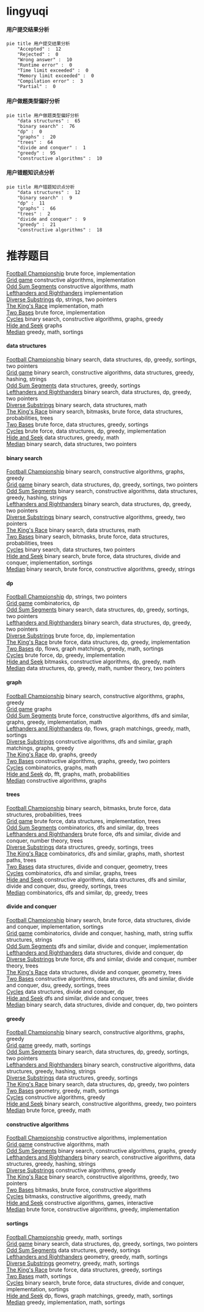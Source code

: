 # lingyuqi
<!-- tabs:start -->
#### **用户提交结果分析**

```mermaid
pie title 用户提交结果分析
    "Accepted" :  12
    "Rejected" :  0
    "Wrong answer" :  10
    "Runtime error" :  0
    "Time limit exceeded" :  0
    "Memory limit exceeded" :  0
    "Compilation error" :  3
    "Partial" :  0
```
#### **用户做题类型偏好分析**

```mermaid
pie title 用户做题类型偏好分析
    "data structures" :  65
    "binary search" :  76
    "dp" :  0
    "graphs" :  20
    "trees" :  64
    "divide and conquer" :  1
    "greedy" :  95
    "constructive algorithms" :  10
```
#### **用户错题知识点分析**

```mermaid
pie title 用户错题知识点分析
    "data structures" :  12
    "binary search" :  9
    "dp" :  11
    "graphs" :  66
    "trees" :  2
    "divide and conquer" :  9
    "greedy" :  21
    "constructive algorithms" :  18
```
<!-- tabs:end -->
# 推荐题目
[Football Championship](http://codeforces.com/problemset/problem/200/C)		brute force,
                        implementation		  
[Grid game](https://codeforces.com/contest/1104/problem/C)		constructive algorithms,
                        implementation		  
[Odd Sum Segments](http://codeforces.com/problemset/problem/1196/B)		constructive algorithms,
                        math		  
[Lefthanders and Righthanders](http://codeforces.com/problemset/problem/234/A)		implementation		  
[Diverse Substrings](http://codeforces.com/problemset/problem/386/C)		dp,
                        strings,
                        two pointers		  
[The King's Race](http://codeforces.com/problemset/problem/1075/A)		implementation,
                        math		  
[Two Bases](http://codeforces.com/problemset/problem/602/A)		brute force,
                        implementation		  
[Cycles](https://codeforces.com/contest/233/problem/C)		binary search,
                        constructive algorithms,
                        graphs,
                        greedy		  
[Hide and Seek](https://codeforces.com/contest/1162/problem/C)		graphs		  
[Median](http://codeforces.com/problemset/problem/166/C)		greedy,
                        math,
                        sortings		  
<!-- tabs:start -->
#### **data structures**
[Football Championship](http://codeforces.com/problemset/problem/1257/D)		binary search,
                        data structures,
                        dp,
                        greedy,
                        sortings,
                        two pointers		  
[Grid game](http://codeforces.com/problemset/problem/30/E)		binary search,
                        constructive algorithms,
                        data structures,
                        greedy,
                        hashing,
                        strings		  
[Odd Sum Segments](http://codeforces.com/problemset/problem/1249/D2)		data structures,
                        greedy,
                        sortings		  
[Lefthanders and Righthanders](http://codeforces.com/problemset/problem/1492/C)		binary search,
                        data structures,
                        dp,
                        greedy,
                        two pointers		  
[Diverse Substrings](http://codeforces.com/problemset/problem/1490/G)		binary search,
                        data structures,
                        math		  
[The King's Race](http://codeforces.com/problemset/problem/1479/D)		binary search,
                        bitmasks,
                        brute force,
                        data structures,
                        probabilities,
                        trees		  
[Two Bases](http://codeforces.com/problemset/problem/1497/A)		brute force,
                        data structures,
                        greedy,
                        sortings		  
[Cycles](http://codeforces.com/problemset/problem/1491/C)		brute force,
                        data structures,
                        dp,
                        greedy,
                        implementation		  
[Hide and Seek](http://codeforces.com/problemset/problem/1492/B)		data structures,
                        greedy,
                        math		  
[Median](http://codeforces.com/problemset/problem/1436/E)		binary search,
                        data structures,
                        two pointers		  
#### **binary search**
[Football Championship](https://codeforces.com/contest/233/problem/C)		binary search,
                        constructive algorithms,
                        graphs,
                        greedy		  
[Grid game](http://codeforces.com/problemset/problem/1257/D)		binary search,
                        data structures,
                        dp,
                        greedy,
                        sortings,
                        two pointers		  
[Odd Sum Segments](http://codeforces.com/problemset/problem/30/E)		binary search,
                        constructive algorithms,
                        data structures,
                        greedy,
                        hashing,
                        strings		  
[Lefthanders and Righthanders](http://codeforces.com/problemset/problem/1492/C)		binary search,
                        data structures,
                        dp,
                        greedy,
                        two pointers		  
[Diverse Substrings](http://codeforces.com/problemset/problem/1463/D)		binary search,
                        constructive algorithms,
                        greedy,
                        two pointers		  
[The King's Race](http://codeforces.com/problemset/problem/1490/G)		binary search,
                        data structures,
                        math		  
[Two Bases](http://codeforces.com/problemset/problem/1479/D)		binary search,
                        bitmasks,
                        brute force,
                        data structures,
                        probabilities,
                        trees		  
[Cycles](http://codeforces.com/problemset/problem/1436/E)		binary search,
                        data structures,
                        two pointers		  
[Hide and Seek](http://codeforces.com/problemset/problem/1461/D)		binary search,
                        brute force,
                        data structures,
                        divide and conquer,
                        implementation,
                        sortings		  
[Median](http://codeforces.com/problemset/problem/1493/C)		binary search,
                        brute force,
                        constructive algorithms,
                        greedy,
                        strings		  
#### **dp**
[Football Championship](http://codeforces.com/problemset/problem/386/C)		dp,
                        strings,
                        two pointers		  
[Grid game](http://codeforces.com/problemset/problem/479/E)		combinatorics,
                        dp		  
[Odd Sum Segments](http://codeforces.com/problemset/problem/1257/D)		binary search,
                        data structures,
                        dp,
                        greedy,
                        sortings,
                        two pointers		  
[Lefthanders and Righthanders](http://codeforces.com/problemset/problem/1492/C)		binary search,
                        data structures,
                        dp,
                        greedy,
                        two pointers		  
[Diverse Substrings](https://codeforces.com/contest/1457/problem/C)		brute force,
                        dp,
                        implementation		  
[The King's Race](http://codeforces.com/problemset/problem/1491/C)		brute force,
                        data structures,
                        dp,
                        greedy,
                        implementation		  
[Two Bases](http://codeforces.com/problemset/problem/1437/C)		dp,
                        flows,
                        graph matchings,
                        greedy,
                        math,
                        sortings		  
[Cycles](http://codeforces.com/problemset/problem/1499/B)		brute force,
                        dp,
                        greedy,
                        implementation		  
[Hide and Seek](http://codeforces.com/problemset/problem/1491/D)		bitmasks,
                        constructive algorithms,
                        dp,
                        greedy,
                        math		  
[Median](http://codeforces.com/problemset/problem/1497/E1)		data structures,
                        dp,
                        greedy,
                        math,
                        number theory,
                        two pointers		  
#### **graph**
[Football Championship](https://codeforces.com/contest/233/problem/C)		binary search,
                        constructive algorithms,
                        graphs,
                        greedy		  
[Grid game](https://codeforces.com/contest/1162/problem/C)		graphs		  
[Odd Sum Segments](http://codeforces.com/problemset/problem/1487/C)		brute force,
                        constructive algorithms,
                        dfs and similar,
                        graphs,
                        greedy,
                        implementation,
                        math		  
[Lefthanders and Righthanders](http://codeforces.com/problemset/problem/1437/C)		dp,
                        flows,
                        graph matchings,
                        greedy,
                        math,
                        sortings		  
[Diverse Substrings](http://codeforces.com/problemset/problem/1470/D)		constructive algorithms,
                        dfs and similar,
                        graph matchings,
                        graphs,
                        greedy		  
[The King's Race](http://codeforces.com/problemset/problem/1476/C)		dp,
                        graphs,
                        greedy		  
[Two Bases](http://codeforces.com/problemset/problem/1304/D)		constructive algorithms,
                        graphs,
                        greedy,
                        two pointers		  
[Cycles](http://codeforces.com/problemset/problem/1475/C)		combinatorics,
                        graphs,
                        math		  
[Hide and Seek](http://codeforces.com/problemset/problem/553/E)		dp,
                        fft,
                        graphs,
                        math,
                        probabilities		  
[Median](http://codeforces.com/problemset/problem/1495/C)		constructive algorithms,
                        graphs		  
#### **trees**
[Football Championship](http://codeforces.com/problemset/problem/1479/D)		binary search,
                        bitmasks,
                        brute force,
                        data structures,
                        probabilities,
                        trees		  
[Grid game](http://codeforces.com/problemset/problem/1511/C)		brute force,
                        data structures,
                        implementation,
                        trees		  
[Odd Sum Segments](http://codeforces.com/problemset/problem/1499/F)		combinatorics,
                        dfs and similar,
                        dp,
                        trees		  
[Lefthanders and Righthanders](http://codeforces.com/problemset/problem/1491/E)		brute force,
                        dfs and similar,
                        divide and conquer,
                        number theory,
                        trees		  
[Diverse Substrings](http://codeforces.com/problemset/problem/1466/D)		data structures,
                        greedy,
                        sortings,
                        trees		  
[The King's Race](http://codeforces.com/problemset/problem/1495/D)		combinatorics,
                        dfs and similar,
                        graphs,
                        math,
                        shortest paths,
                        trees		  
[Two Bases](http://codeforces.com/problemset/problem/1303/G)		data structures,
                        divide and conquer,
                        geometry,
                        trees		  
[Cycles](http://codeforces.com/problemset/problem/1454/E)		combinatorics,
                        dfs and similar,
                        graphs,
                        trees		  
[Hide and Seek](http://codeforces.com/problemset/problem/1494/D)		constructive algorithms,
                        data structures,
                        dfs and similar,
                        divide and conquer,
                        dsu,
                        greedy,
                        sortings,
                        trees		  
[Median](http://codeforces.com/problemset/problem/1292/C)		combinatorics,
                        dfs and similar,
                        dp,
                        greedy,
                        trees		  
#### **divide and conquer**
[Football Championship](http://codeforces.com/problemset/problem/1461/D)		binary search,
                        brute force,
                        data structures,
                        divide and conquer,
                        implementation,
                        sortings		  
[Grid game](http://codeforces.com/problemset/problem/1466/G)		combinatorics,
                        divide and conquer,
                        hashing,
                        math,
                        string suffix structures,
                        strings		  
[Odd Sum Segments](http://codeforces.com/problemset/problem/1490/D)		dfs and similar,
                        divide and conquer,
                        implementation		  
[Lefthanders and Righthanders](https://codeforces.com/contest/1483/problem/C)		data structures,
                        divide and conquer,
                        dp		  
[Diverse Substrings](http://codeforces.com/problemset/problem/1491/E)		brute force,
                        dfs and similar,
                        divide and conquer,
                        number theory,
                        trees		  
[The King's Race](http://codeforces.com/problemset/problem/1303/G)		data structures,
                        divide and conquer,
                        geometry,
                        trees		  
[Two Bases](http://codeforces.com/problemset/problem/1494/D)		constructive algorithms,
                        data structures,
                        dfs and similar,
                        divide and conquer,
                        dsu,
                        greedy,
                        sortings,
                        trees		  
[Cycles](http://codeforces.com/problemset/problem/1482/E)		data structures,
                        divide and conquer,
                        dp		  
[Hide and Seek](http://codeforces.com/problemset/problem/566/C)		dfs and similar,
                        divide and conquer,
                        trees		  
[Median](http://codeforces.com/problemset/problem/1428/F)		binary search,
                        data structures,
                        divide and conquer,
                        dp,
                        two pointers		  
#### **greedy**
[Football Championship](https://codeforces.com/contest/233/problem/C)		binary search,
                        constructive algorithms,
                        graphs,
                        greedy		  
[Grid game](http://codeforces.com/problemset/problem/166/C)		greedy,
                        math,
                        sortings		  
[Odd Sum Segments](http://codeforces.com/problemset/problem/1257/D)		binary search,
                        data structures,
                        dp,
                        greedy,
                        sortings,
                        two pointers		  
[Lefthanders and Righthanders](http://codeforces.com/problemset/problem/30/E)		binary search,
                        constructive algorithms,
                        data structures,
                        greedy,
                        hashing,
                        strings		  
[Diverse Substrings](http://codeforces.com/problemset/problem/1249/D2)		data structures,
                        greedy,
                        sortings		  
[The King's Race](http://codeforces.com/problemset/problem/1492/C)		binary search,
                        data structures,
                        dp,
                        greedy,
                        two pointers		  
[Two Bases](https://codeforces.com/contest/1496/problem/C)		geometry,
                        greedy,
                        math,
                        sortings		  
[Cycles](http://codeforces.com/problemset/problem/1493/A)		constructive algorithms,
                        greedy		  
[Hide and Seek](http://codeforces.com/problemset/problem/1463/D)		binary search,
                        constructive algorithms,
                        greedy,
                        two pointers		  
[Median](http://codeforces.com/problemset/problem/1462/C)		brute force,
                        greedy,
                        math		  
#### **constructive algorithms**
[Football Championship](https://codeforces.com/contest/1104/problem/C)		constructive algorithms,
                        implementation		  
[Grid game](http://codeforces.com/problemset/problem/1196/B)		constructive algorithms,
                        math		  
[Odd Sum Segments](https://codeforces.com/contest/233/problem/C)		binary search,
                        constructive algorithms,
                        graphs,
                        greedy		  
[Lefthanders and Righthanders](http://codeforces.com/problemset/problem/30/E)		binary search,
                        constructive algorithms,
                        data structures,
                        greedy,
                        hashing,
                        strings		  
[Diverse Substrings](http://codeforces.com/problemset/problem/1493/A)		constructive algorithms,
                        greedy		  
[The King's Race](http://codeforces.com/problemset/problem/1463/D)		binary search,
                        constructive algorithms,
                        greedy,
                        two pointers		  
[Two Bases](https://codeforces.com/contest/1456/problem/B)		bitmasks,
                        brute force,
                        constructive algorithms		  
[Cycles](http://codeforces.com/problemset/problem/1492/D)		bitmasks,
                        constructive algorithms,
                        greedy,
                        math		  
[Hide and Seek](https://codeforces.com/contest/1504/problem/D)		constructive algorithms,
                        games,
                        interactive		  
[Median](https://codeforces.com/contest/1483/problem/A)		brute force,
                        constructive algorithms,
                        greedy,
                        implementation		  
#### **sortings**
[Football Championship](http://codeforces.com/problemset/problem/166/C)		greedy,
                        math,
                        sortings		  
[Grid game](http://codeforces.com/problemset/problem/1257/D)		binary search,
                        data structures,
                        dp,
                        greedy,
                        sortings,
                        two pointers		  
[Odd Sum Segments](http://codeforces.com/problemset/problem/1249/D2)		data structures,
                        greedy,
                        sortings		  
[Lefthanders and Righthanders](https://codeforces.com/contest/1496/problem/C)		geometry,
                        greedy,
                        math,
                        sortings		  
[Diverse Substrings](http://codeforces.com/problemset/problem/1495/A)		geometry,
                        greedy,
                        math,
                        sortings		  
[The King's Race](http://codeforces.com/problemset/problem/1497/A)		brute force,
                        data structures,
                        greedy,
                        sortings		  
[Two Bases](http://codeforces.com/problemset/problem/1427/A)		math,
                        sortings		  
[Cycles](http://codeforces.com/problemset/problem/1461/D)		binary search,
                        brute force,
                        data structures,
                        divide and conquer,
                        implementation,
                        sortings		  
[Hide and Seek](http://codeforces.com/problemset/problem/1437/C)		dp,
                        flows,
                        graph matchings,
                        greedy,
                        math,
                        sortings		  
[Median](http://codeforces.com/problemset/problem/1473/A)		greedy,
                        implementation,
                        math,
                        sortings		  
<!-- tabs:end -->
